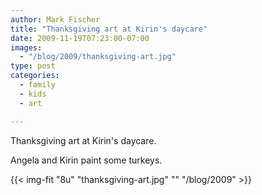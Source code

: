 ```yaml
---
author: Mark Fischer
title: "Thanksgiving art at Kirin's daycare"
date: 2009-11-19T07:23:00-07:00
images:
  - "/blog/2009/thanksgiving-art.jpg"
type: post
categories:
  - family
  - kids
  - art

---
```


Thanksgiving art at Kirin's daycare.

Angela and Kirin paint some turkeys.

<!--more-->

{{< img-fit
    "8u" "thanksgiving-art.jpg" ""
    "/blog/2009" >}}

